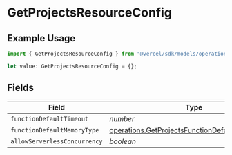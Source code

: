 # GetProjectsResourceConfig

## Example Usage

```typescript
import { GetProjectsResourceConfig } from "@vercel/sdk/models/operations/getprojects.js";

let value: GetProjectsResourceConfig = {};
```

## Fields

| Field                                                                                                              | Type                                                                                                               | Required                                                                                                           | Description                                                                                                        |
| ------------------------------------------------------------------------------------------------------------------ | ------------------------------------------------------------------------------------------------------------------ | ------------------------------------------------------------------------------------------------------------------ | ------------------------------------------------------------------------------------------------------------------ |
| `functionDefaultTimeout`                                                                                           | *number*                                                                                                           | :heavy_minus_sign:                                                                                                 | N/A                                                                                                                |
| `functionDefaultMemoryType`                                                                                        | [operations.GetProjectsFunctionDefaultMemoryType](../../models/operations/getprojectsfunctiondefaultmemorytype.md) | :heavy_minus_sign:                                                                                                 | N/A                                                                                                                |
| `allowServerlessConcurrency`                                                                                       | *boolean*                                                                                                          | :heavy_minus_sign:                                                                                                 | N/A                                                                                                                |